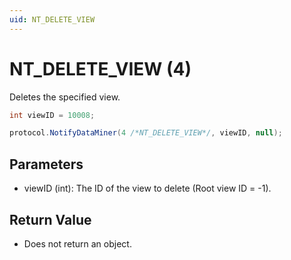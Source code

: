 ```yaml
---
uid: NT_DELETE_VIEW
---
```


# NT_DELETE_VIEW (4)

Deletes the specified view.

```csharp
int viewID = 10008;

protocol.NotifyDataMiner(4 /*NT_DELETE_VIEW*/, viewID, null);
```

## Parameters

- viewID (int): The ID of the view to delete (Root view ID = -1).

## Return Value

- Does not return an object.
